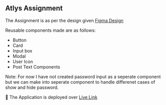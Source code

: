 ## Atlys Assignment

The Assignment is as per the design given
[Figma Design](https://www.figma.com/design/S4bZXDniOieMhyGIpTnVu5/Frontend-Developer%3A-Atlys?node-id=1-3&t=NXMf3aOYleAdYsOJ-0)

Reusable components made are as follows:

- Button
- Card
- Input box
- Modal
- User Icon
- Post Text Components

Note: For now I have not created password input as a seperate component but we
can make into seperate component to handle differenet cases of show and hide
password.

🚀 The Application is deployed over
[Live Link](https://blog-o-social.netlify.app)
